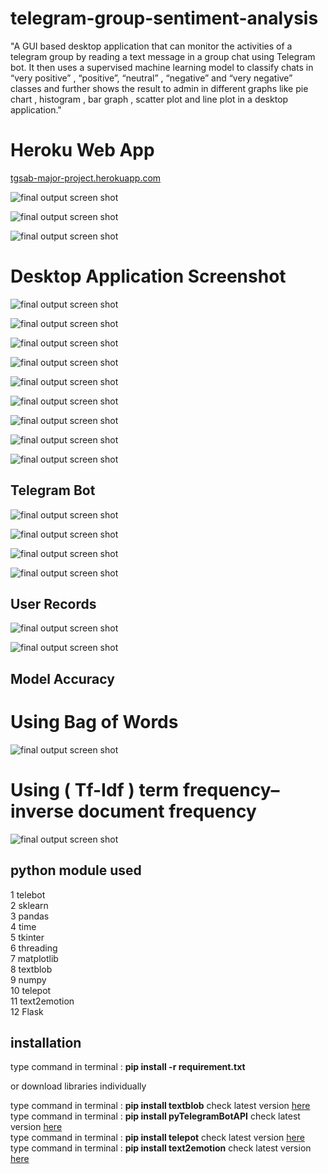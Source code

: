 # telegram-group-sentiment-analysis
 
"A GUI based desktop application that can monitor the activities of a telegram group by reading a text message in a group chat using Telegram bot. It then uses a supervised machine learning model to classify chats in “very positive” , “positive”, “neutral” , “negative” and “very negative” classes and further shows the result to admin in different graphs like pie chart , histogram , bar graph , scatter plot and line plot in a desktop application."

# Heroku Web App 

[tgsab-major-project.herokuapp.com](https://tgsab-major-project.herokuapp.com/)

![final output screen shot](https://github.com/AmanKathait15/telegram-group-sentiment-analysis/blob/main/readme_images/webapp.png)

![final output screen shot](https://github.com/AmanKathait15/telegram-group-sentiment-analysis/blob/main/readme_images/wp2.png)

![final output screen shot](https://github.com/AmanKathait15/telegram-group-sentiment-analysis/blob/main/readme_images/wp3.png)



# Desktop Application Screenshot

![final output screen shot](https://github.com/AmanKathait15/telegram-group-sentiment-analysis/blob/main/readme_images/gui.png)

![final output screen shot](https://github.com/AmanKathait15/telegram-group-sentiment-analysis/blob/main/readme_images/Figure_7.png)

![final output screen shot](https://github.com/AmanKathait15/telegram-group-sentiment-analysis/blob/main/readme_images/Figure_8.png)

![final output screen shot](https://github.com/AmanKathait15/telegram-group-sentiment-analysis/blob/main/readme_images/Figure_3.png)

![final output screen shot](https://github.com/AmanKathait15/telegram-group-sentiment-analysis/blob/main/readme_images/Figure_1.png)

![final output screen shot](https://github.com/AmanKathait15/telegram-group-sentiment-analysis/blob/main/readme_images/Figure_2.png)

![final output screen shot](https://github.com/AmanKathait15/telegram-group-sentiment-analysis/blob/main/readme_images/Figure_6.png)

![final output screen shot](https://github.com/AmanKathait15/telegram-group-sentiment-analysis/blob/main/readme_images/live2.png)

![final output screen shot](https://github.com/AmanKathait15/telegram-group-sentiment-analysis/blob/main/readme_images/live1.png)

## Telegram Bot


![final output screen shot](https://github.com/AmanKathait15/telegram-group-sentiment-analysis/blob/main/readme_images/chat2.png)

![final output screen shot](https://github.com/AmanKathait15/telegram-group-sentiment-analysis/blob/main/readme_images/help.png)

![final output screen shot](https://github.com/AmanKathait15/telegram-group-sentiment-analysis/blob/main/readme_images/mr.png)

![final output screen shot](https://github.com/AmanKathait15/telegram-group-sentiment-analysis/blob/main/readme_images/gr.png)


## User Records

![final output screen shot](https://github.com/AmanKathait15/telegram-group-sentiment-analysis/blob/main/readme_images/csv1.png)

![final output screen shot](https://github.com/AmanKathait15/telegram-group-sentiment-analysis/blob/main/readme_images/csv2.png)

## Model Accuracy

# Using Bag of Words

![final output screen shot](https://github.com/AmanKathait15/telegram-group-sentiment-analysis/blob/main/readme_images/bgw.png)

#  Using ( Tf-Idf ) term frequency–inverse document frequency

![final output screen shot](https://github.com/AmanKathait15/telegram-group-sentiment-analysis/blob/main/readme_images/tfidf.png)
 
 
 ## python module used
 
 
 1 telebot\
 2 sklearn\
 3 pandas\
 4 time\
 5 tkinter\
 6 threading\
 7 matplotlib\
 8 textblob\
 9 numpy\
 10 telepot\
 11 text2emotion\
 12 Flask
 
 ## installation
 
type command in terminal : **pip install -r requirement.txt**

or download libraries individually

type command in terminal : **pip install textblob**  check latest version [here](https://pypi.org/project/textblob/)<br>
type command in terminal : **pip install pyTelegramBotAPI**  check latest version [here](https://pypi.org/project/pyTelegramBotAPI/)<br>
type command in terminal : **pip install telepot**  check latest version [here](https://pypi.org/project/telepot/)<br>
type command in terminal : **pip install text2emotion**  check latest version [here](https://pypi.org/project/text2emotion/)<br>

